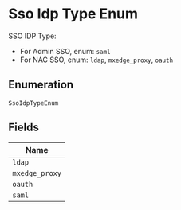 
# Sso Idp Type Enum

SSO IDP Type:

* For Admin SSO, enum: `saml`
* For NAC SSO, enum: `ldap`, `mxedge_proxy`, `oauth`

## Enumeration

`SsoIdpTypeEnum`

## Fields

| Name |
|  --- |
| `ldap` |
| `mxedge_proxy` |
| `oauth` |
| `saml` |

